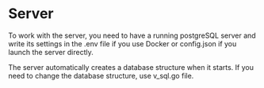 # <a name="README"> Server

To work with the server, you need to have a running postgreSQL server and write its settings in the .env file if you use Docker or config.json if you launch the server directly.

The server automatically creates a database structure when it starts.
If you need to change the database structure, use v_sql.go file.